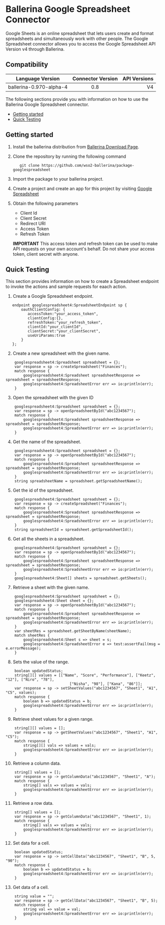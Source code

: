 # Ballerina Google Spreadsheet Connector

Google Sheets is an online spreadsheet that lets users create and format
spreadsheets and simultaneously work with other people. The Google Spreadsheet connector allows you to access the Google Spreadsheet API Version v4 through Ballerina.


## Compatibility
| Language Version        | Connector Version          | API Versions  |
| ------------- |:-------------:| -----:|
| ballerina-0.970-alpha-4    | 0.8 | V4  |

The following sections provide you with information on how to use the Ballerina Google Spreadsheet connector.

- [Getting started](#getting-started)
- [Quick Testing](#quick-testing)

## Getting started

1. Install the ballerina distribution from [Ballerina Download Page](https://ballerinalang.org/downloads/).
2. Clone the repository by running the following command
    ```
       git clone https://github.com/wso2-ballerina/package-googlespreadsheet
    ```
3. Import the package to your ballerina project.
4. Create a project and create an app for this project by visiting [Google Spreadsheet](https://console.developers.google.com/)
5. Obtain the following parameters
    * Client Id
    * Client Secret
    * Redirect URI
    * Access Token
    * Refresh Token

    **IMPORTANT** This access token and refresh token can be used to make API requests on your own
    account's behalf. Do not share your access token, client  secret with anyone.


## Quick Testing
This section provides information on how to create a Spreadsheet endpoint to invoke the actions and sample requests for eaach action.

1. Create a Google Spreadsheet endpoint.

```ballerina
   endpoint googlespreadsheet4:SpreadsheetEndpoint sp {
       oauthClientConfig: {
          accessToken:"your_access_token",
          clientConfig:{},
          refreshToken:"your_refresh_token",
          clientId:"your_clientId",
          clientSecret:"your_clientSecret",
          useUriParams:true
       }
   };
```

2. Create a new spreadsheet with the given name.

```ballerina
    googlespreadsheet4:Spreadsheet spreadsheet = {};
    var response = sp -> createSpreadsheet("Finances");
    match response {
        googlespreadsheet4:Spreadsheet spreadsheetResponse => spreadsheet = spreadsheetResponse;
        googlespreadsheet4:SpreadsheetError err => io:println(err);
    }
```

3. Open the spreadsheet with the given ID

```ballerina
    googlespreadsheet4:Spreadsheet spreadsheet = {};
    var response = sp -> openSpreadsheetById("abc1234567");
    match response {
        googlespreadsheet4:Spreadsheet spreadsheetResponse => spreadsheet = spreadsheetResponse;
        googlespreadsheet4:SpreadsheetError err => io:println(err);
    }
```

4. Get the name of the spreadsheet.

```ballerina
    googlespreadsheet4:Spreadsheet spreadsheet = {};
    var response = sp -> openSpreadsheetById("abc1234567");
    match response {
        googlespreadsheet4:Spreadsheet spreadsheetResponse => spreadsheet = spreadsheetResponse;
        googlespreadsheet4:SpreadsheetError err => io:println(err);
    }
    string spreadsheetName = spreadsheet.getSpreadsheetName();
```

5. Get the id of the spreadsheet.

```ballerina
    googlespreadsheet4:Spreadsheet spreadsheet = {};
    var response = sp -> createSpreadsheet("Finances");
    match response {
        googlespreadsheet4:Spreadsheet spreadsheetResponse => spreadsheet = spreadsheetResponse;
        googlespreadsheet4:SpreadsheetError err => io:println(err);
    }
    string spreadsheetId = spreadsheet.getSpreadsheetId();
```

6. Get all the sheets in a spreadsheet.

```ballerina
    googlespreadsheet4:Spreadsheet spreadsheet = {};
    var response = sp -> openSpreadsheetById("abc1234567");
    match response {
        googlespreadsheet4:Spreadsheet spreadsheetResponse => spreadsheet = spreadsheetResponse;
        googlespreadsheet4:SpreadsheetError err => io:println(err);
    }
    googlespreadsheet4:Sheet[] sheets = spreadsheet.getSheets();
```

7. Retrieve a sheet with the given name.

```ballerina
    googlespreadsheet4:Spreadsheet spreadsheet = {};
    googlespreadsheet4:Sheet sheet = {};
    var response = sp -> openSpreadsheetById("abc1234567");
    match response {
        googlespreadsheet4:Spreadsheet spreadsheetResponse => spreadsheet = spreadsheetResponse;
        googlespreadsheet4:SpreadsheetError err => io:println(err);
    }
    var sheetRes = spreadsheet.getSheetByName(sheetName);
    match sheetRes {
        googlespreadsheet4:Sheet s => sheet = s;
        googlespreadsheet4:SpreadsheetError e => test:assertFail(msg = e.errorMessage);
    }
```

8. Sets the value of the range.

```ballerina
    boolean updatedStatus;
    string[][] values = [["Name", "Score", "Performance"], ["Keetz", "12"], ["Niro", "78"],
                             ["Nisha", "98"], ["Kana", "86"]];
    var response = sp -> setSheetValues("abc1234567", "Sheet1", "A1", "C5", values);
    match response {
        boolean b => updatedStatus = b;
        googlespreadsheet4:SpreadsheetError err => io:println(err);
    }
```

9. Retrieve sheet values for a given range.

```ballerina
    string[][] values = [];
    var response = sp -> getSheetValues("abc1234567", "Sheet1", "A1", "C5");
    match response {
        string[][] vals => values = vals;
        googlespreadsheet4:SpreadsheetError err => io:println(err);
    }
```

10. Retrieve a column data.

```ballerina
    string[] values = [];
    var response = sp -> getColumnData("abc1234567", "Sheet1", "A");
    match response {
        string[] vals => values = vals;
        googlespreadsheet4:SpreadsheetError err => io:println(err);
    }
```

11. Retrieve a row data.

```ballerina
    string[] values = [];
    var response = sp -> getColumnData("abc1234567", "Sheet1", 1);
    match response {
        string[] vals => values = vals;
        googlespreadsheet4:SpreadsheetError err => io:println(err);
    }
```

12. Set data for a cell.

```ballerina
    boolean updatedStatus;
    var response = sp -> setCellData("abc1234567", "Sheet1", "B", 5, "90");
    match response {
        boolean b => updatedStatus = b;
        googlespreadsheet4:SpreadsheetError err => io:println(err);
    }
```

13. Get data of a cell.

```ballerina
    string value = "";
    var response = sp -> getCellData("abc1234567", "Sheet1", "B", 5);
    match response {
        string val => value = val;
        googlespreadsheet4:SpreadsheetError err => io:println(err);
    }
```
